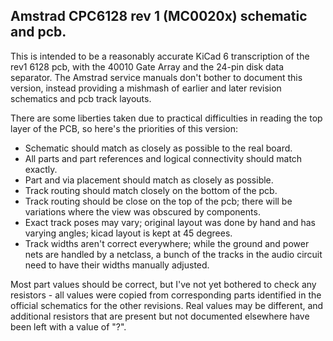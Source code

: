 ## Amstrad CPC6128 rev 1 (MC0020x) schematic and pcb.

This is intended to be a reasonably accurate KiCad 6 transcription of the rev1 6128 pcb, with the 40010 Gate Array and the 24-pin disk data separator. The Amstrad service manuals don't bother to document this version, instead providing a mishmash of earlier and later revision schematics and pcb track layouts.

There are some liberties taken due to practical difficulties in reading the top layer of the PCB, so here's the priorities of this version:

- Schematic should match as closely as possible to the real board.
- All parts and part references and logical connectivity should match exactly.
- Part and via placement should match as closely as possible.
- Track routing should match closely on the bottom of the pcb.
- Track routing should be close on the top of the pcb; there will be variations where the view was obscured by components.
- Exact track poses may vary; original layout was done by hand and has varying angles; kicad layout is kept at 45 degrees.
- Track widths aren't correct everywhere; while the ground and power nets are handled by a netclass, a bunch of the tracks in the audio circuit need to have their widths manually adjusted.

Most part values should be correct, but I've not yet bothered to check any resistors - all values were copied from corresponding parts identified in the official schematics for the other revisions. Real values may be different, and additional resistors that are present but not documented elsewhere have been left with a value of "?".


